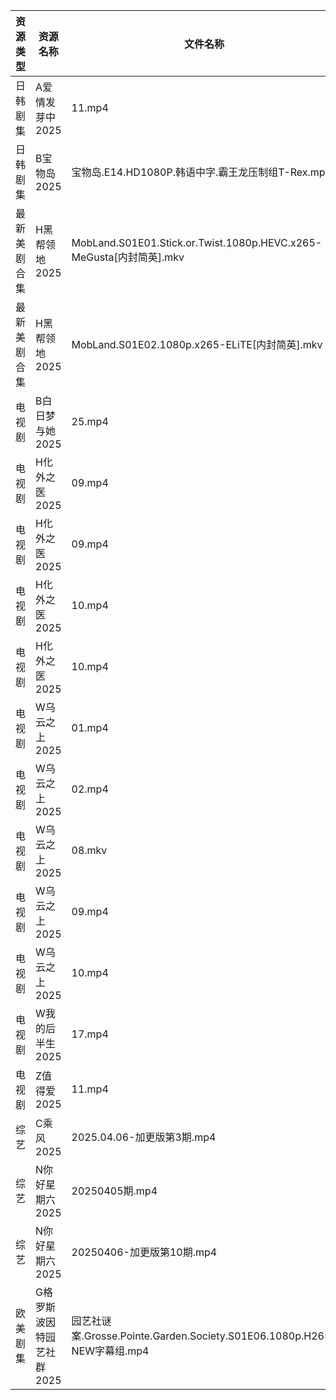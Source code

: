 | 资源类型   | 资源名称            | 文件名称                                                            | 分享链接                                 | 更新时间                |
| ------ | --------------- | --------------------------------------------------------------- | ------------------------------------ | ------------------- |
| 日韩剧集   | A爱情发芽中2025      | 11.mp4                                                          | https://pan.quark.cn/s/f8732bec2f63  | 2025-04-06 01:20:46 |
| 日韩剧集   | B宝物岛2025        | 宝物岛.E14.HD1080P.韩语中字.霸王龙压制组T-Rex.mp4                            | https://pan.quark.cn/s/08d346c96dc0  | 2025-04-06 01:21:09 |
| 最新美剧合集 | H黑帮领地2025       | MobLand.S01E01.Stick.or.Twist.1080p.HEVC.x265-MeGusta[内封简英].mkv | https://www.alipan.com/s/rbw2ij8tbyd | 2025-04-06 18:06:04 |
| 最新美剧合集 | H黑帮领地2025       | MobLand.S01E02.1080p.x265-ELiTE[内封简英].mkv                       | https://www.alipan.com/s/rbw2ij8tbyd | 2025-04-06 18:06:03 |
| 电视剧    | B白日梦与她2025      | 25.mp4                                                          | https://www.alipan.com/s/koPyyazPNd1 | 2025-04-06 14:05:17 |
| 电视剧    | H化外之医2025       | 09.mp4                                                          | https://pan.quark.cn/s/5e35f6a2b34c  | 2025-04-06 01:22:44 |
| 电视剧    | H化外之医2025       | 09.mp4                                                          | https://www.alipan.com/s/wjvT5FZLoJf | 2025-04-06 10:05:50 |
| 电视剧    | H化外之医2025       | 10.mp4                                                          | https://pan.quark.cn/s/5e35f6a2b34c  | 2025-04-06 01:22:41 |
| 电视剧    | H化外之医2025       | 10.mp4                                                          | https://www.alipan.com/s/wjvT5FZLoJf | 2025-04-06 10:05:50 |
| 电视剧    | W乌云之上2025       | 01.mp4                                                          | https://www.alipan.com/s/aX6jaiQRdg9 | 2025-04-06 20:28:10 |
| 电视剧    | W乌云之上2025       | 02.mp4                                                          | https://www.alipan.com/s/aX6jaiQRdg9 | 2025-04-06 20:28:10 |
| 电视剧    | W乌云之上2025       | 08.mkv                                                          | https://www.alipan.com/s/aX6jaiQRdg9 | 2025-04-06 20:28:10 |
| 电视剧    | W乌云之上2025       | 09.mp4                                                          | https://www.alipan.com/s/aX6jaiQRdg9 | 2025-04-06 20:28:10 |
| 电视剧    | W乌云之上2025       | 10.mp4                                                          | https://www.alipan.com/s/aX6jaiQRdg9 | 2025-04-06 20:28:09 |
| 电视剧    | W我的后半生2025      | 17.mp4                                                          | https://www.alipan.com/s/SxQ227g7ak2 | 2025-04-06 20:07:12 |
| 电视剧    | Z值得爱2025        | 11.mp4                                                          | https://www.alipan.com/s/81dBaEiQDcJ | 2025-04-06 20:07:48 |
| 综艺     | C乘风2025         | 2025.04.06-加更版第3期.mp4                                           | https://www.alipan.com/s/MpfQaAMy4Ly | 2025-04-06 16:08:19 |
| 综艺     | N你好星期六2025      | 20250405期.mp4                                                   | https://www.alipan.com/s/nvuMvPrHLGa | 2025-04-06 00:09:03 |
| 综艺     | N你好星期六2025      | 20250406-加更版第10期.mp4                                            | https://www.alipan.com/s/nvuMvPrHLGa | 2025-04-06 14:09:19 |
| 欧美剧集   | G格罗斯波因特园艺社群2025 | 园艺社谜案.Grosse.Pointe.Garden.Society.S01E06.1080p.H265-NEW字幕组.mp4 | https://pan.quark.cn/s/9b9b6a68a5a2  | 2025-04-06 16:22:25 |

